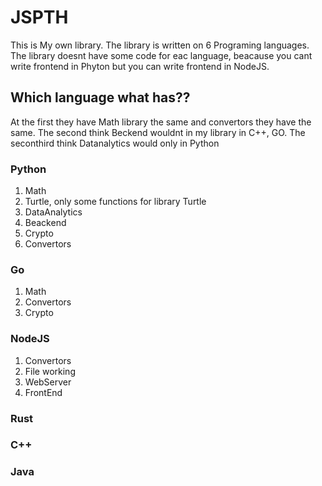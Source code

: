 # JSPTH
This is My own library. The library is written on 6 Programing languages. The library doesnt have some code for eac language, beacause you cant write frontend in Phyton but you can write frontend in NodeJS. 

## Which language what has??

At the first they have Math library the same and convertors they have the same.
The second think Beckend wouldnt in my library in C++, GO. 
The seconthird think Datanalytics would only in Python
### Python 
1.  Math
2.  Turtle, only some functions for library  Turtle
3. DataAnalytics
4. Beackend
5. Crypto
6. Convertors

### Go
1. Math
2. Convertors
3. Crypto

### NodeJS

1. Convertors
2. File working
3. WebServer
4. FrontEnd


### Rust
### C++
### Java
